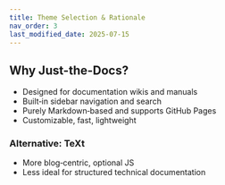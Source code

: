 ```yaml
---
title: Theme Selection & Rationale
nav_order: 3
last_modified_date: 2025-07-15
---
```


## Why Just-the-Docs?

- Designed for documentation wikis and manuals  
- Built‑in sidebar navigation and search  
- Purely Markdown‑based and supports GitHub Pages  
- Customizable, fast, lightweight

### Alternative: TeXt
- More blog‑centric, optional JS  
- Less ideal for structured technical documentation
